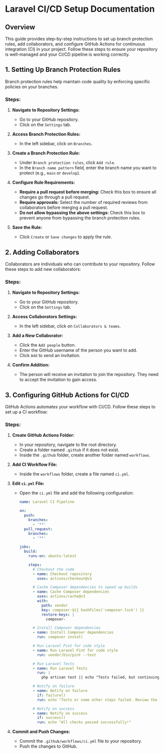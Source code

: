 # Laravel CI/CD Setup Documentation

## Overview

This guide provides step-by-step instructions to set up branch protection rules, add collaborators, and configure GitHub Actions for continuous integration (CI) in your project. Follow these steps to ensure your repository is well-managed and your CI/CD pipeline is working correctly.

## 1. Setting Up Branch Protection Rules

Branch protection rules help maintain code quality by enforcing specific policies on your branches.

### Steps:

1. **Navigate to Repository Settings:**
   - Go to your GitHub repository.
   - Click on the `Settings` tab.

2. **Access Branch Protection Rules:**
   - In the left sidebar, click on `Branches`.

3. **Create a Branch Protection Rule:**
   - Under `Branch protection rules`, click `Add rule`.
   - In the `Branch name pattern` field, enter the branch name you want to protect (e.g., `main` or `develop`).

4. **Configure Rule Requirements:**
   - **Require a pull request before merging:** Check this box to ensure all changes go through a pull request.
   - **Require approvals:** Select the number of required reviews from collaborators before merging a pull request.
   - **Do not allow bypassing the above settings:** Check this box to prevent anyone from bypassing the branch protection rules.

5. **Save the Rule:**
   - Click `Create` or `Save changes` to apply the rule.

## 2. Adding Collaborators

Collaborators are individuals who can contribute to your repository. Follow these steps to add new collaborators:

### Steps:

1. **Navigate to Repository Settings:**
   - Go to your GitHub repository.
   - Click on the `Settings` tab.

2. **Access Collaborators Settings:**
   - In the left sidebar, click on `Collaborators & teams`.

3. **Add a New Collaborator:**
   - Click the `Add people` button.
   - Enter the GitHub username of the person you want to add.
   - Click `Add` to send an invitation.

4. **Confirm Addition:**
   - The person will receive an invitation to join the repository. They need to accept the invitation to gain access.

## 3. Configuring GitHub Actions for CI/CD

GitHub Actions automates your workflow with CI/CD. Follow these steps to set up a CI workflow:

### Steps:

1. **Create GitHub Actions Folder:**
   - In your repository, navigate to the root directory.
   - Create a folder named `.github` if it does not exist.
   - Inside the `.github` folder, create another folder named `workflows`.

2. **Add CI Workflow File:**
   - Inside the `workflows` folder, create a file named `ci.yml`.

3. **Edit `ci.yml` File:**
   - Open the `ci.yml` file and add the following configuration:

     ```yaml
     name: Laravel CI Pipeline

     on:
       push:
         branches:
           - '**'
       pull_request:
         branches:
           - '**'

     jobs:
       build:
         runs-on: ubuntu-latest

         steps:
           # Checkout the code
           - name: Checkout repository
             uses: actions/checkout@v3

           # Cache Composer dependencies to speed up builds
           - name: Cache Composer dependencies
             uses: actions/cache@v3
             with:
               path: vendor
               key: composer-${{ hashFiles('composer.lock') }}
               restore-keys: |
                 composer-

           # Install Composer dependencies
           - name: Install Composer dependencies
             run: composer install

           # Run Laravel Pint for code style
           - name: Run Laravel Pint for code style
             run: vendor/bin/pint --test

           # Run Laravel Tests
           - name: Run Laravel Tests
             run: |
               php artisan test || echo "Tests failed, but continuing to next steps"

           # Notify on failure
           - name: Notify on failure
             if: failure()
             run: echo "Tests or some other steps failed. Review the logs for details."

           # Notify on success
           - name: Notify on success
             if: success()
             run: echo "All checks passed successfully!"
     ```

4. **Commit and Push Changes:**
   - Commit the `.github/workflows/ci.yml` file to your repository.
   - Push the changes to GitHub.



